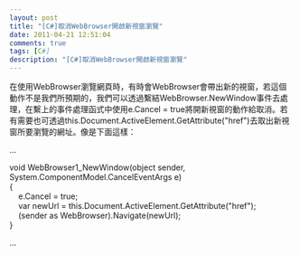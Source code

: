 ```yaml
---
layout: post
title: "[C#]取消WebBrowser開啟新視窗瀏覽"
date: 2011-04-21 12:51:04
comments: true
tags: [C#]
description: "[C#]取消WebBrowser開啟新視窗瀏覽"
---
```

<p>在使用WebBrowser瀏覽網頁時，有時會WebBrowser會帶出新的視窗，若這個動作不是我們所預期的，我們可以透過繫結WebBrowser.NewWindow事件去處理，在繫上的事件處理函式中使用e.Cancel = true將開新視窗的動作給取消。若有需要也可透過this.Document.ActiveElement.GetAttribute("href")去取出新視窗所要瀏覽的網址。像是下面這樣：</p>  <p>...</p>  <p>void WebBrowser1_NewWindow(object sender, System.ComponentModel.CancelEventArgs e)   <br />{    <br />    e.Cancel = true;    <br />    var newUrl = this.Document.ActiveElement.GetAttribute("href");    <br />    (sender as WebBrowser).Navigate(newUrl);    <br />}</p>  <p>...</p>